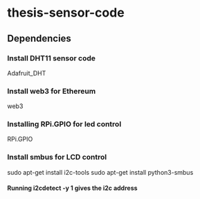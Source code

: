 # thesis-sensor-code

## Dependencies

### Install DHT11 sensor code
Adafruit_DHT

### Install web3 for Ethereum
web3

### Installing RPi.GPIO for led control
RPi.GPIO

### Install smbus for LCD control
sudo apt-get install i2c-tools
sudo apt-get install python3-smbus

#### Running i2cdetect -y 1 gives the i2c address

